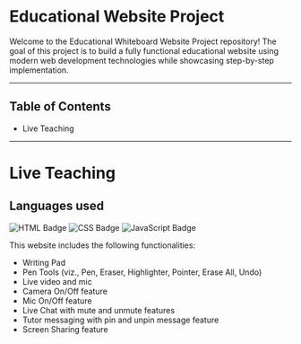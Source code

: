 # Educational Website Project

Welcome to the Educational Whiteboard Website Project repository! The goal of this project is to build a fully functional educational website using modern web development technologies while showcasing step-by-step implementation.

---
## Table of Contents
  - Live Teaching

---
# Live Teaching

## Languages used

![HTML Badge](https://img.shields.io/badge/HTML-red) ![CSS Badge](https://img.shields.io/badge/CSS-blue) ![JavaScript Badge](https://img.shields.io/badge/JS-yellow)

This website includes the following functionalities:
  - Writing Pad
  - Pen Tools (viz., Pen, Eraser, Highlighter, Pointer, Erase All, Undo)
  - Live video and mic
  - Camera On/Off feature
  - Mic On/Off feature
  - Live Chat with mute and unmute features
  - Tutor messaging with pin and unpin message feature
  - Screen Sharing feature